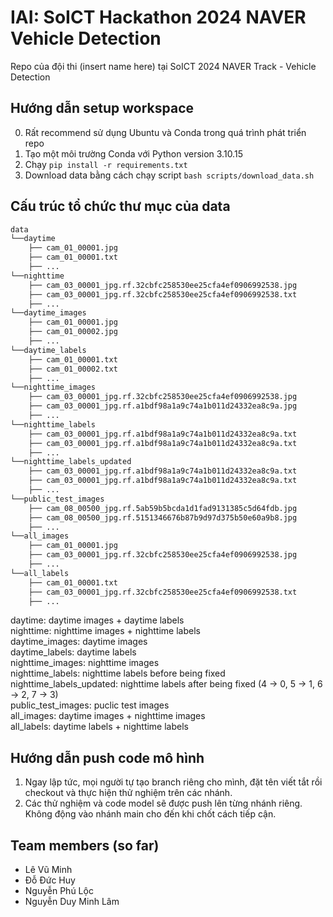 # IAI: SoICT Hackathon 2024 NAVER Vehicle Detection

Repo của đội thi (insert name here) tại SoICT 2024 NAVER Track - Vehicle Detection

## Hướng dẫn setup workspace

0. Rất recommend sử dụng Ubuntu và Conda trong quá trình phát triển repo
1. Tạo một môi trường Conda với Python version 3.10.15
2. Chạy `pip install -r requirements.txt`
3. Download data bằng cách chạy script `bash scripts/download_data.sh`

## Cấu trúc tổ chức thư mục của data
```bash
data
└──daytime
    ├── cam_01_00001.jpg
    ├── cam_01_00001.txt
    ├── ...
└──nighttime
    ├── cam_03_00001_jpg.rf.32cbfc258530ee25cfa4ef0906992538.jpg
    ├── cam_03_00001_jpg.rf.32cbfc258530ee25cfa4ef0906992538.txt
    ├── ...
└──daytime_images
    ├── cam_01_00001.jpg
    ├── cam_01_00002.jpg
    ├── ...
└──daytime_labels
    ├── cam_01_00001.txt
    ├── cam_01_00002.txt
    ├── ...
└──nighttime_images
    ├── cam_03_00001_jpg.rf.32cbfc258530ee25cfa4ef0906992538.jpg
    ├── cam_03_00001_jpg.rf.a1bdf98a1a9c74a1b011d24332ea8c9a.jpg
    ├── ...
└──nighttime_labels
    ├── cam_03_00001_jpg.rf.a1bdf98a1a9c74a1b011d24332ea8c9a.txt
    ├── cam_03_00001_jpg.rf.a1bdf98a1a9c74a1b011d24332ea8c9a.txt
    ├── ...
└──nighttime_labels_updated
    ├── cam_03_00001_jpg.rf.a1bdf98a1a9c74a1b011d24332ea8c9a.txt
    ├── cam_03_00001_jpg.rf.a1bdf98a1a9c74a1b011d24332ea8c9a.txt
    ├── ...
└──public_test_images
    ├── cam_08_00500_jpg.rf.5ab59b5bcda1d1fad9131385c5d64fdb.jpg
    ├── cam_08_00500_jpg.rf.5151346676b87b9d97d375b50e60a9b8.jpg
    ├── ...
└──all_images
    ├── cam_01_00001.jpg
    ├── cam_03_00001_jpg.rf.32cbfc258530ee25cfa4ef0906992538.jpg
    ├── ...
└──all_labels
    ├── cam_01_00001.txt
    ├── cam_03_00001_jpg.rf.32cbfc258530ee25cfa4ef0906992538.txt
    ├── ...
```
daytime: daytime images + daytime labels  
nighttime: nighttime images + nighttime labels  
daytime_images: daytime images  
daytime_labels: daytime labels  
nighttime_images: nighttime images  
nighttime_labels: nighttime labels before being fixed  
nighttime_labels_updated: nighttime labels after being fixed (4 -> 0, 5 -> 1, 6 -> 2, 7 -> 3)  
public_test_images: puclic test images  
all_images: daytime images + nighttime images  
all_labels: daytime labels + nighttime labels  

## Hướng dẫn push code mô hình

1. Ngay lập tức, mọi người tự tạo branch riêng cho mình, đặt tên viết tắt rồi checkout và thực hiện thử nghiệm trên các nhánh.
2. Các thử nghiệm và code model sẽ được push lên từng nhánh riêng. Không động vào nhánh main cho đến khi chốt cách tiếp cận. 

## Team members (so far)

- Lê Vũ Minh
- Đỗ Đức Huy
- Nguyễn Phú Lộc
- Nguyễn Duy Minh Lâm
